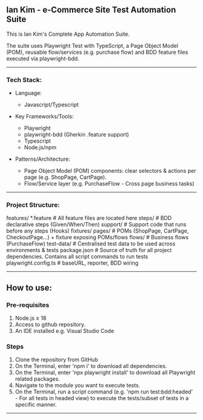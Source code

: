 ## Ian Kim - e-Commerce Site Test Automation Suite

This is Ian Kim's Complete App Automation Suite.

The suite uses Playwright Test with TypeScript, a Page Object Model (POM), reusable flow/services (e.g. purchase flow) and BDD feature files executed via playwright-bdd.

---

### Tech Stack:

- Language:
    - Javascript/Typescript

- Key Frameworks/Tools:
    - Playwright
    - playwright-bdd (Gherkin .feature support)
    - Typescript
    - Node.js/npm

- Patterns/Architecture:
    - Page Object Model (POM) components: clear selectors & actions per page (e.g. ShopPage, CartPage).
    - Flow/Service layer (e.g. PurchaseFlow - Cross page business tasks)

---

### Project Structure:

features/
  *.feature             # All feature files are located here
  steps/                # BDD declarative steps (Given/When/Then)
  support/              # Support code that runs before any steps (Hooks)
fixtures/
  pages/                # POMs (ShopPage, CartPage, CheckoutPage…) + fixture exposing POMs/flows
  flows/                # Business flows (PurchaseFlow)
test-data/              # Centralised test data to be used across environments & tests
package.json            # Source of truth for all project dependencies. Contains all script commands to run tests
playwright.config.ts    # baseURL, reporter, BDD wiring

---

## How to use:

### Pre-requisites
1) Node.js ≥ 18
2) Access to github repository.
3) An IDE installed e.g. Visual Studio Code

### Steps

1) Clone the repository from GitHub
2) On the Terminal, enter 'npm i' to download all dependencies.
3) On the Terminal, enter 'npx playwright install' to download all Playwright related packages. 
4) Navigate to the module you want to execute tests.
5) On the Terminal, run a script command (e.g. 'npm run test:bdd:headed' - For all tests in headed view) to execute the tests/subset of tests in a specific manner.

---
